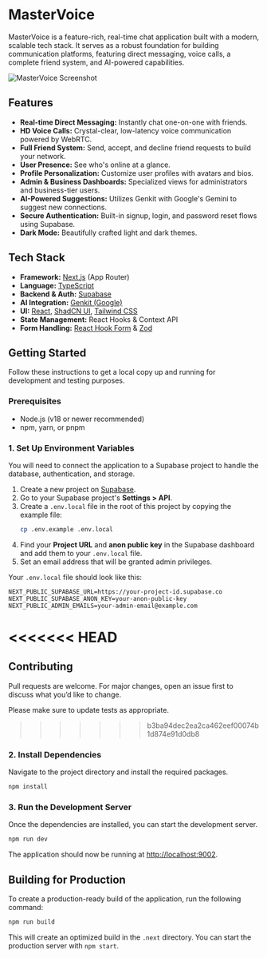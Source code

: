 
# MasterVoice

MasterVoice is a feature-rich, real-time chat application built with a modern, scalable tech stack. It serves as a robust foundation for building communication platforms, featuring direct messaging, voice calls, a complete friend system, and AI-powered capabilities.

![MasterVoice Screenshot](https://picsum.photos/seed/mastervoice/1200/800)

## Features

- **Real-time Direct Messaging:** Instantly chat one-on-one with friends.
- **HD Voice Calls:** Crystal-clear, low-latency voice communication powered by WebRTC.
- **Full Friend System:** Send, accept, and decline friend requests to build your network.
- **User Presence:** See who's online at a glance.
- **Profile Personalization:** Customize user profiles with avatars and bios.
- **Admin & Business Dashboards:** Specialized views for administrators and business-tier users.
- **AI-Powered Suggestions:** Utilizes Genkit with Google's Gemini to suggest new connections.
- **Secure Authentication:** Built-in signup, login, and password reset flows using Supabase.
- **Dark Mode:** Beautifully crafted light and dark themes.

## Tech Stack

- **Framework:** [Next.js](https://nextjs.org/) (App Router)
- **Language:** [TypeScript](https://www.typescriptlang.org/)
- **Backend & Auth:** [Supabase](https://supabase.io/)
- **AI Integration:** [Genkit (Google)](https://firebase.google.com/docs/genkit)
- **UI:** [React](https://react.dev/), [ShadCN UI](https://ui.shadcn.com/), [Tailwind CSS](https://tailwindcss.com/)
- **State Management:** React Hooks & Context API
- **Form Handling:** [React Hook Form](https://react-hook-form.com/) & [Zod](https://zod.dev/)

## Getting Started

Follow these instructions to get a local copy up and running for development and testing purposes.

### Prerequisites

- Node.js (v18 or newer recommended)
- npm, yarn, or pnpm

### 1. Set Up Environment Variables

You will need to connect the application to a Supabase project to handle the database, authentication, and storage.

1.  Create a new project on [Supabase](https://database.new).
2.  Go to your Supabase project's **Settings > API**.
3.  Create a `.env.local` file in the root of this project by copying the example file:
    ```bash
    cp .env.example .env.local
    ```
4.  Find your **Project URL** and **anon public key** in the Supabase dashboard and add them to your `.env.local` file.
5.  Set an email address that will be granted admin privileges.

Your `.env.local` file should look like this:

```plaintext
NEXT_PUBLIC_SUPABASE_URL=https://your-project-id.supabase.co
NEXT_PUBLIC_SUPABASE_ANON_KEY=your-anon-public-key
NEXT_PUBLIC_ADMIN_EMAILS=your-admin-email@example.com
```

<<<<<<< HEAD
=======
## Contributing

Pull requests are welcome. For major changes, open an issue first to discuss what you’d like to change.

Please make sure to update tests as appropriate.

>>>>>>> b3ba94dec2ea2ca462eef00074b1d874e91d0db8
### 2. Install Dependencies

Navigate to the project directory and install the required packages.

```bash
npm install
```

### 3. Run the Development Server

Once the dependencies are installed, you can start the development server.

```bash
npm run dev
```

The application should now be running at [http://localhost:9002](http://localhost:9002).

## Building for Production

To create a production-ready build of the application, run the following command:

```bash
npm run build
```

This will create an optimized build in the `.next` directory. You can start the production server with `npm start`.
